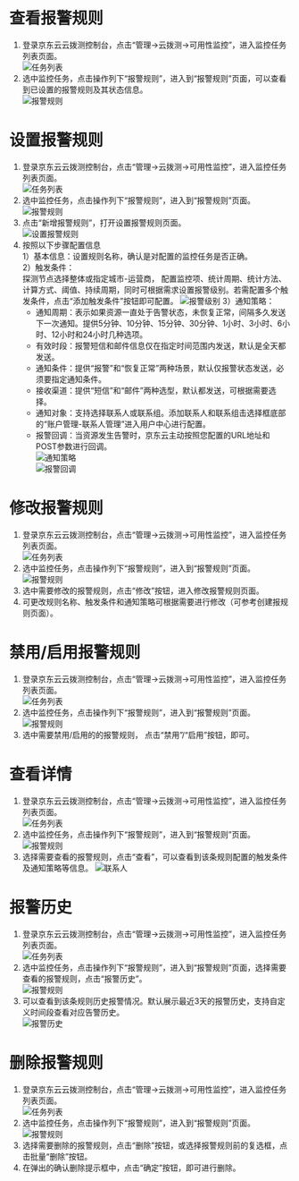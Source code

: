 # 查看报警规则  
1. 登录京东云云拨测控制台，点击“管理->云拨测->可用性监控”，进入监控任务列表页面。  
![任务列表](../../../../../image/Cloud-Detection/task-usa-list.png)  
2. 选中监控任务，点击操作列下“报警规则”，进入到“报警规则”页面，可以查看到已设置的报警规则及其状态信息。  
![报警规则](../../../../../image/Cloud-Detection/alarmrule_usa-1.png)  
# 设置报警规则  
1. 登录京东云云拨测控制台，点击“管理->云拨测->可用性监控”，进入监控任务列表页面。  
![任务列表](../../../../../image/Cloud-Detection/task-usa-list.png) 
2. 选中监控任务，点击操作列下“报警规则”，进入到“报警规则”页面。  
![报警规则](../../../../../image/Cloud-Detection/alarmrule_usa-1.png)  
3. 点击“新增报警规则”，打开设置报警规则页面。  
![设置报警规则](../../../../../image/Cloud-Detection/SetAlarm-2.png) 
4. 按照以下步骤配置信息  
   1）基本信息：设置规则名称，确认是对配置的监控任务是否正确。  
   2）触发条件：  
     探测节点选择整体或指定城市-运营商， 配置监控项、统计周期、统计方法、计算方式、阈值、持续周期，同时可根据需求设置报警级别。若需配置多个触发条件，点击“添加触发条件”按钮即可配置。
![报警级别](../../../../../image/Cloud-Detection/4-zdytj-0.png) 
   3）通知策略：  
   - 通知周期：表示如果资源一直处于告警状态，未恢复正常，间隔多久发送下一次通知。提供5分钟、10分钟、15分钟、30分钟、1小时、3小时、6小时、12小时和24小时几种选项。
   - 有效时段：报警短信和邮件信息仅在指定时间范围内发送，默认是全天都发送。
   - 通知条件：提供“报警”和“恢复正常”两种场景，默认仅报警状态发送，必须要指定通知条件。
   - 接收渠道：提供“短信”和“邮件”两种选型，默认都发送，可根据需要选择。  
   - 通知对象：支持选择联系人或联系组。添加联系人和联系组击选择框底部的“账户管理-联系人管理”进入用户中心进行配置。  
   - 报警回调：当资源发生告警时，京东云主动按照您配置的URL地址和POST参数进行回调。  
![通知策略](../../../../../image/Cloud-Detection/6-tzcl.png)  
![报警回调](../../../../../image/Cloud-Detection/6-tzcl-hd.png)

# 修改报警规则  
1. 登录京东云云拨测控制台，点击“管理->云拨测->可用性监控”，进入监控任务列表页面。  
![任务列表](../../../../../image/Cloud-Detection/task-usa-list.png) 
2. 选中监控任务，点击操作列下“报警规则”，进入到“报警规则”页面。  
![报警规则](../../../../../image/Cloud-Detection/alarmrule_usa-1.png)  
3. 选中需要修改的报警规则，点击“修改”按钮，进入修改报警规则页面。   
4. 可更改规则名称、触发条件和通知策略可根据需要进行修改（可参考创建报规则页面）。  

# 禁用/启用报警规则  
1. 登录京东云云拨测控制台，点击“管理->云拨测->可用性监控”，进入监控任务列表页面。  
![任务列表](../../../../../image/Cloud-Detection/task-usa-list.png)
2. 选中监控任务，点击操作列下“报警规则”，进入到“报警规则”页面。  
![报警规则](../../../../../image/Cloud-Detection/alarmrule_usa-1.png)  
3. 选中需要禁用/启用的的报警规则， 点击“禁用”/“启用”按钮，即可。

# 查看详情  
1. 登录京东云云拨测控制台，点击“管理->云拨测->可用性监控”，进入监控任务列表页面。  
![任务列表](../../../../../image/Cloud-Detection/task-usa-list.png)
2. 选中监控任务，点击操作列下“报警规则”，进入到“报警规则”页面。  
![报警规则](../../../../../image/Cloud-Detection/alarmrule_usa-1.png)
3. 选择需要查看的报警规则，点击“查看”，可以查看到该条规则配置的触发条件及通知策略等信息。 
![联系人](../../../../../image/Cloud-Detection/rule-usa-detail.png)

# 报警历史  
1. 登录京东云云拨测控制台，点击“管理->云拨测->可用性监控”，进入监控任务列表页面。  
![任务列表](../../../../../image/Cloud-Detection/task-usa-list.png)
2. 选中监控任务，点击操作列下“报警规则”，进入到“报警规则”页面，选择需要查看的报警规则，点击“报警历史”。   
![报警规则](../../../../../image/Cloud-Detection/alarmrule_usa-1.png)
3. 可以查看到该条规则历史报警情况。默认展示最近3天的报警历史，支持自定义时间段查看对应告警历史。  
![报警历史](https://raw.githubusercontent.com/luolei-laurel/cn/Cloud-Detection/image/Cloud-Detection/alarmhistory-usa.png)

# 删除报警规则  
1. 登录京东云云拨测控制台，点击“管理->云拨测->可用性监控”，进入监控任务列表页面。  
![任务列表](../../../../../image/Cloud-Detection/task-usa-list.png)
2. 选中监控任务，点击操作列下“报警规则”，进入到“报警规则”页面。  
![报警规则](../../../../../image/Cloud-Detection/alarmrule_usa-1.png)
3. 选择需要删除的报警规则，点击“删除”按钮，或选择报警规则前的复选框，点击批量“删除”按钮。  
4. 在弹出的确认删除提示框中，点击“确定”按钮，即可进行删除。
